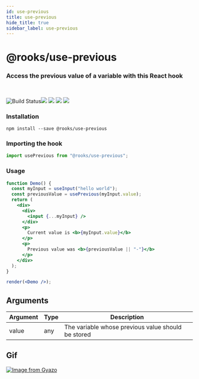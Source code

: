 ```yaml
---
id: use-previous
title: use-previous
hide_title: true
sidebar_label: use-previous
---
```


# @rooks/use-previous

### Access the previous value of a variable with this React hook

<br/>

![Build Status](https://github.com/imbhargav5/rooks/workflows/Node%20CI/badge.svg)![](https://img.shields.io/npm/v/@rooks/use-previous/latest.svg) ![](https://img.shields.io/npm/l/@rooks/use-previous.svg) ![](https://img.shields.io/npm/dt/@rooks/use-previous.svg) ![](https://img.shields.io/david/imbhargav5/rooks.svg?path=packages%2Fprevious)



### Installation

    npm install --save @rooks/use-previous

### Importing the hook

```javascript
import usePrevious from "@rooks/use-previous";
```

### Usage

```jsx
function Demo() {
  const myInput = useInput("hello world");
  const previousValue = usePrevious(myInput.value);
  return (
    <div>
      <div>
        <input {...myInput} />
      </div>
      <p>
        Current value is <b>{myInput.value}</b>
      </p>
      <p>
        Previous value was <b>{previousValue || "-"}</b>
      </p>
    </div>
  );
}

render(<Demo />);
```

## Arguments

| Argument | Type | Description                                        |
| -------- | ---- | -------------------------------------------------- |
| value    | any  | The variable whose previous value should be stored |

## Gif

[![Image from Gyazo](https://i.gyazo.com/9913f58e1959ed60fb590cb280639d88.gif)](https://gyazo.com/9913f58e1959ed60fb590cb280639d88)

    